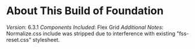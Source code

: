 # About This Build of Foundation

*Version*: 6.3.1
*Components Included*: Flex Grid
*Additional Notes*: Normalize.css include was stripped due to interference with existing "fss-reset.css" stylesheet.

